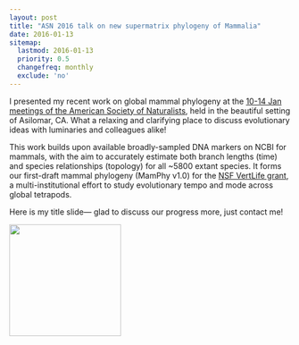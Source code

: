 ```yaml
---
layout: post
title: "ASN 2016 talk on new supermatrix phylogeny of Mammalia"
date: 2016-01-13
sitemap:
  lastmod: 2016-01-13
  priority: 0.5
  changefreq: monthly
  exclude: 'no'
---
```


I presented my recent work on global mammal phylogeny at the [10-14 Jan meetings of the American Society of Naturalists](https://amnat2016.org/index.html), held in the beautiful setting of Asilomar, CA.  What a relaxing and clarifying place to discuss evolutionary ideas with luminaries and colleagues alike!

This work builds upon available broadly-sampled DNA markers on NCBI for mammals, with the aim to accurately estimate both branch lengths (time) and species relationships (topology) for all ~5800 extant species.  It forms our first-draft mammal phylogeny (MamPhy v1.0) for the [NSF VertLife grant](https://vertlife.org/), a multi-institutional effort to study evolutionary tempo and mode across global tetrapods.

Here is my title slide— glad to discuss our progress more, just contact me!

<img src="https://n8upham.github.io/images/Upham_Mammalia-ASN_13Jan2016_page1.jpg" height="200" />

